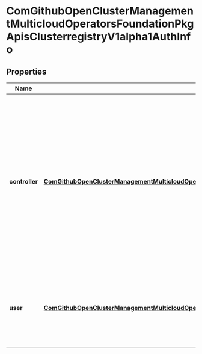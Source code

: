 
# ComGithubOpenClusterManagementMulticloudOperatorsFoundationPkgApisClusterregistryV1alpha1AuthInfo

## Properties
Name | Type | Description | Notes
------------ | ------------- | ------------- | -------------
**controller** | [**ComGithubOpenClusterManagementMulticloudOperatorsFoundationPkgApisClusterregistryV1alpha1ObjectReference**](ComGithubOpenClusterManagementMulticloudOperatorsFoundationPkgApisClusterregistryV1alpha1ObjectReference.md) | Controller references an object that contains implementation-specific details about how a controller should authenticate. A simple use case for this would be to reference a secret in another namespace that stores a bearer token that can be used to authenticate against this cluster&#39;s API server. |  [optional]
**user** | [**ComGithubOpenClusterManagementMulticloudOperatorsFoundationPkgApisClusterregistryV1alpha1ObjectReference**](ComGithubOpenClusterManagementMulticloudOperatorsFoundationPkgApisClusterregistryV1alpha1ObjectReference.md) | User references an object that contains implementation-specific details about how a user should authenticate against this cluster. |  [optional]



